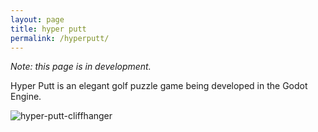 ```yaml
---
layout: page
title: hyper putt
permalink: /hyperputt/
---
```


_Note: this page is in development._

Hyper Putt is an elegant golf puzzle game being developed in the Godot Engine.

![hyper-putt-cliffhanger][cliffhanger]

[cliffhanger]:{{site.baseurl}}/assets/img/hyperput_cliffhanger.gif "Hyper Putt Gif"